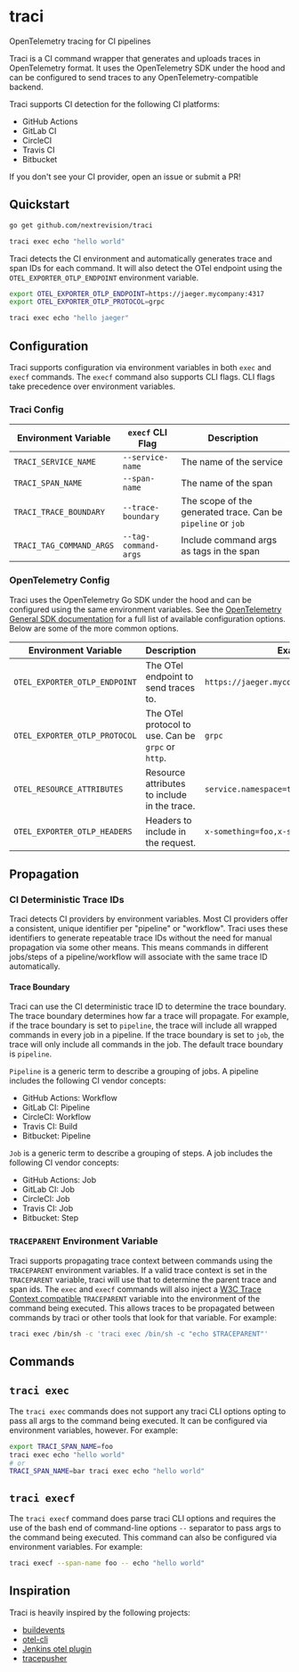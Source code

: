 # traci

OpenTelemetry tracing for CI pipelines

Traci is a CI command wrapper that generates and uploads traces in OpenTelemetry format. It uses the OpenTelemetry SDK
under the hood and can be configured to send traces to any OpenTelemetry-compatible backend.

Traci supports CI detection for the following CI platforms:

- GitHub Actions
- GitLab CI
- CircleCI
- Travis CI
- Bitbucket

If you don't see your CI provider, open an issue or submit a PR!

## Quickstart

```bash
go get github.com/nextrevision/traci

traci exec echo "hello world"
```

Traci detects the CI environment and automatically generates trace and span IDs for each command. It will also detect
the OTel endpoint using the `OTEL_EXPORTER_OTLP_ENDPOINT` environment variable.

```bash
export OTEL_EXPORTER_OTLP_ENDPOINT=https://jaeger.mycompany:4317
export OTEL_EXPORTER_OTLP_PROTOCOL=grpc

traci exec echo "hello jaeger"
```

## Configuration

Traci supports configuration via environment variables in both `exec` and `execf` commands. The `execf` command also
supports CLI flags. CLI flags take precedence over environment variables.

### Traci Config

| Environment Variable     | `execf` CLI Flag     | Description                                                  |
|--------------------------|----------------------|--------------------------------------------------------------|
| `TRACI_SERVICE_NAME`     | `--service-name`     | The name of the service                                      |
| `TRACI_SPAN_NAME`        | `--span-name`        | The name of the span                                         |
| `TRACI_TRACE_BOUNDARY`   | `--trace-boundary`   | The scope of the generated trace. Can be `pipeline` or `job` |
| `TRACI_TAG_COMMAND_ARGS` | `--tag-command-args` | Include command args as tags in the span                     |

### OpenTelemetry Config

Traci uses the OpenTelemetry Go SDK under the hood and can be configured using the same environment variables. See the
[OpenTelemetry General SDK documentation](https://opentelemetry.io/docs/concepts/sdk-configuration/general-sdk-configuration/)
for a full list of available configuration options. Below are some of the more common options.

| Environment Variable          | Description                                        | Example Value                                    |
|-------------------------------|----------------------------------------------------|--------------------------------------------------|
| `OTEL_EXPORTER_OTLP_ENDPOINT` | The OTel endpoint to send traces to.               | `https://jaeger.mycompany:4317`                  |
| `OTEL_EXPORTER_OTLP_PROTOCOL` | The OTel protocol to use. Can be `grpc` or `http`. | `grpc`                                           |
| `OTEL_RESOURCE_ATTRIBUTES`    | Resource attributes to include in the trace.       | `service.namespace=tutorial,service.version=1.0` |
| `OTEL_EXPORTER_OTLP_HEADERS`  | Headers to include in the request.                 | `x-something=foo,x-something-else=bar`           |

## Propagation

### CI Deterministic Trace IDs

Traci detects CI providers by environment variables. Most CI providers offer a consistent, unique identifier per
"pipeline" or "workflow". Traci uses these identifiers to generate repeatable trace IDs without the need for manual
propagation via some other means. This means commands in different jobs/steps of a pipeline/workflow will associate
with the same trace ID automatically.

#### Trace Boundary

Traci can use the CI deterministic trace ID to determine the trace boundary. The trace boundary determines how far a
trace will propagate. For example, if the trace boundary is set to `pipeline`, the trace will include all wrapped commands
in every job in a pipeline. If the trace boundary is set to `job`, the trace will only include all commands in the job.
The default trace boundary is `pipeline`.

`Pipeline` is a generic term to describe a grouping of jobs. A pipeline includes the following CI vendor concepts:

- GitHub Actions: Workflow
- GitLab CI: Pipeline
- CircleCI: Workflow
- Travis CI: Build
- Bitbucket: Pipeline

`Job` is a generic term to describe a grouping of steps. A job includes the following CI vendor concepts:

- GitHub Actions: Job
- GitLab CI: Job
- CircleCI: Job
- Travis CI: Job
- Bitbucket: Step

### `TRACEPARENT` Environment Variable

Traci supports propagating trace context between commands using the `TRACEPARENT` environment variables. If a valid
trace context is set in the `TRACEPARENT` variable, traci will use that to determine the parent trace and span ids. The
`exec` and `execf` commands will also inject a [W3C Trace Context compatible](https://www.w3.org/TR/trace-context/)
`TRACEPARENT` variable into the environment of the command being executed. This allows traces to be propagated between
commands by traci or other tools that look for that variable. For example:

```bash
traci exec /bin/sh -c 'traci exec /bin/sh -c "echo $TRACEPARENT"'
```

## Commands

## `traci exec`

The `traci exec` commands does not support any traci CLI options opting to pass all args to the command being executed. It
can be configured via environment variables, however. For example:

```bash
export TRACI_SPAN_NAME=foo
traci exec echo "hello world"
# or
TRACI_SPAN_NAME=bar traci exec echo "hello world"
```

## `traci execf`

The `traci execf` command does parse traci CLI options and requires the use of the bash end of command-line options `--`
separator to pass args to the command being executed. This command can also be configured via environment variables. For
example:

```bash
traci execf --span-name foo -- echo "hello world"
```

## Inspiration

Traci is heavily inspired by the following projects:

- [buildevents](https://github.com/honeycombio/buildevents)
- [otel-cli](https://github.com/equinix-labs/otel-cli)
- [Jenkins otel plugin](https://github.com/jenkinsci/opentelemetry-plugin/tree/master)
- [tracepusher](https://github.com/agardnerIT/tracepusher)
